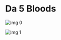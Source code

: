 # Da 5 Bloods

![img 0](https://i.imgur.com/04e4yq8.jpg)

![img 1](https://i.imgur.com/fFxyyFk.png)

